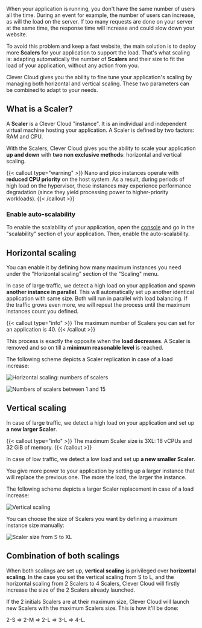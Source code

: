 
When your application is running, you don't have the same number of users all the time. During an event for example,
the number of users can increase, as will the load on the server. If too many requests are done on your
server at the same time, the response time will increase and could slow down your website.

To avoid this problem and keep a fast website, the main solution is to deploy more **Scalers** for your application to
support the load. That's what scaling is: adapting automatically the number of **Scalers** and their size to fit the
load of your application, without any action from you.

Clever Cloud gives you the ability to fine tune your application's scaling by managing both horizontal and vertical
scaling. These two parameters can be combined to adapt to your needs.

## What is a Scaler?

A **Scaler** is a Clever Cloud "instance". It is an individual and independent virtual machine hosting your application. A Scaler is defined by two factors: RAM and CPU.

With the Scalers, Clever Cloud gives you the ability to scale your application **up and down** with **two non
exclusive methods**: horizontal and vertical scaling.

{{< callout type="warning" >}}
  Nano and pico instances operate with **reduced CPU priority** on the host system. As a result, during periods of high load on the hypervisor, these instances may experience performance degradation (since they yield processing power to higher-priority workloads). 
{{< /callout >}}

### Enable auto-scalability

To enable the scalability of your application, open the [console](https://console.clever-cloud.com/) and go in the
"scalability" section of your application. Then, enable the auto-scalability.

## Horizontal scaling

You can enable it by defining how many maximum instances you need under the "Horizontal scaling" section of the "Scaling" menu.

In case of large traffic, we detect a high load on your application and spawn **another instance in parallel**.
This will automatically set up another identical application with same size. Both will run in parallel with load
balancing. If the traffic grows even more, we will repeat the process until the maximum instances count you defined.

{{< callout type="info" >}}
The maximum number of Scalers you can set for an application is 40.
{{< /callout >}}

This process is exactly the opposite when the **load decreases**. A Scaler is removed and so on till a **minimum
reasonable level** is reached.

The following scheme depicts a Scaler replication in case of a load increase:

![Horizontal scaling: numbers of scalers](/images/doc/scaling_horizontal_scheme.jpg "Horizontal scaling: you can define the min and max numbers of Scalers you need.")

![Numbers of scalers between 1 and 15](/images/doc/select-scalab-horizontal.png "Horizontal scaling: the amount of Scalers will evolve between 1 and 15.")

## Vertical scaling

In case of large traffic, we detect a high load on your application and set up **a new larger Scaler**.

{{< callout type="info" >}}
The maximum Scaler size is 3XL: 16 vCPUs and 32 GiB of memory.
{{< /callout >}}

In case of low traffic, we detect a low load and set up **a new smaller Scaler**.

You give more power to your application by setting up a larger instance that will replace the previous one. The more the
load, the larger the instance.

The following scheme depicts a larger Scaler replacement in case of a load increase:

![Vertical scaling](/images/doc/scaling_vertical_scheme.jpg "Vertical scaling")

You can choose the size of Scalers you want by defining a maximum instance size manually:

![Scaler size from S to XL](/images/doc/select-scalab.png "Vertical scaling: the Scaler size will go from S to XL.")

## Combination of both scalings

When both scalings are set up, **vertical scaling** is privileged over **horizontal scaling**. In the case you set the
vertical scaling from S to L, and the horizontal scaling from 2 Scalers to 4 Scalers, Clever Cloud will firstly increase
the size of the 2 Scalers already launched.

If the 2 initials Scalers are at their maximum size, Clever Cloud will launch new Scalers with the maximum Scalers size.
This is how it'll be done:

2-S => 2-M => 2-L => 3-L => 4-L.


